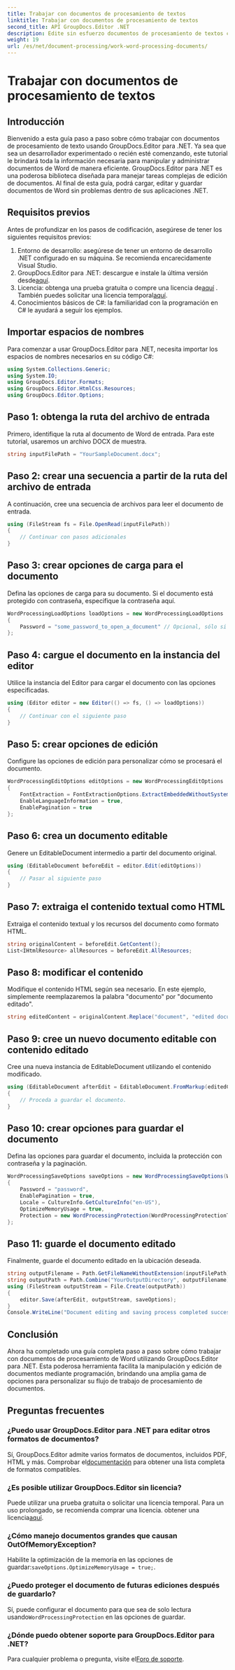 ```yaml
---
title: Trabajar con documentos de procesamiento de textos
linktitle: Trabajar con documentos de procesamiento de textos
second_title: API GroupDocs.Editor .NET
description: Edite sin esfuerzo documentos de procesamiento de textos con GroupDocs.Editor para .NET. Siga nuestro tutorial detallado paso a paso para mejorar sus habilidades de gestión de documentos.
weight: 19
url: /es/net/document-processing/work-word-processing-documents/
---
```


# Trabajar con documentos de procesamiento de textos

## Introducción
Bienvenido a esta guía paso a paso sobre cómo trabajar con documentos de procesamiento de texto usando GroupDocs.Editor para .NET. Ya sea que sea un desarrollador experimentado o recién esté comenzando, este tutorial le brindará toda la información necesaria para manipular y administrar documentos de Word de manera eficiente. GroupDocs.Editor para .NET es una poderosa biblioteca diseñada para manejar tareas complejas de edición de documentos. Al final de esta guía, podrá cargar, editar y guardar documentos de Word sin problemas dentro de sus aplicaciones .NET.
## Requisitos previos
Antes de profundizar en los pasos de codificación, asegúrese de tener los siguientes requisitos previos:
1. Entorno de desarrollo: asegúrese de tener un entorno de desarrollo .NET configurado en su máquina. Se recomienda encarecidamente Visual Studio.
2.  GroupDocs.Editor para .NET: descargue e instale la última versión desde[aquí](https://releases.groupdocs.com/editor/net/).
3.  Licencia: obtenga una prueba gratuita o compre una licencia de[aquí](https://purchase.groupdocs.com/buy) . También puedes solicitar una licencia temporal[aquí](https://purchase.groupdocs.com/temporary-license/).
4. Conocimientos básicos de C#: la familiaridad con la programación en C# le ayudará a seguir los ejemplos.
## Importar espacios de nombres
Para comenzar a usar GroupDocs.Editor para .NET, necesita importar los espacios de nombres necesarios en su código C#:
```csharp
using System.Collections.Generic;
using System.IO;
using GroupDocs.Editor.Formats;
using GroupDocs.Editor.HtmlCss.Resources;
using GroupDocs.Editor.Options;
```
## Paso 1: obtenga la ruta del archivo de entrada
Primero, identifique la ruta al documento de Word de entrada. Para este tutorial, usaremos un archivo DOCX de muestra.
```csharp
string inputFilePath = "YourSampleDocument.docx";
```
## Paso 2: crear una secuencia a partir de la ruta del archivo de entrada
A continuación, cree una secuencia de archivos para leer el documento de entrada.
```csharp
using (FileStream fs = File.OpenRead(inputFilePath))
{
    // Continuar con pasos adicionales
}
```
## Paso 3: crear opciones de carga para el documento
Defina las opciones de carga para su documento. Si el documento está protegido con contraseña, especifique la contraseña aquí. 
```csharp
WordProcessingLoadOptions loadOptions = new WordProcessingLoadOptions
{
    Password = "some_password_to_open_a_document" // Opcional, sólo si el documento está protegido
};
```
## Paso 4: cargue el documento en la instancia del editor
Utilice la instancia del Editor para cargar el documento con las opciones especificadas.
```csharp
using (Editor editor = new Editor(() => fs, () => loadOptions))
{
    // Continuar con el siguiente paso
}
```
## Paso 5: crear opciones de edición
Configure las opciones de edición para personalizar cómo se procesará el documento.
```csharp
WordProcessingEditOptions editOptions = new WordProcessingEditOptions
{
    FontExtraction = FontExtractionOptions.ExtractEmbeddedWithoutSystem,
    EnableLanguageInformation = true,
    EnablePagination = true
};
```
## Paso 6: crea un documento editable
Genere un EditableDocument intermedio a partir del documento original.
```csharp
using (EditableDocument beforeEdit = editor.Edit(editOptions))
{
    // Pasar al siguiente paso
}
```
## Paso 7: extraiga el contenido textual como HTML
Extraiga el contenido textual y los recursos del documento como formato HTML.
```csharp
string originalContent = beforeEdit.GetContent();
List<IHtmlResource> allResources = beforeEdit.AllResources;
```
## Paso 8: modificar el contenido
Modifique el contenido HTML según sea necesario. En este ejemplo, simplemente reemplazaremos la palabra "documento" por "documento editado".
```csharp
string editedContent = originalContent.Replace("document", "edited document");
```
## Paso 9: cree un nuevo documento editable con contenido editado
Cree una nueva instancia de EditableDocument utilizando el contenido modificado.
```csharp
using (EditableDocument afterEdit = EditableDocument.FromMarkup(editedContent, allResources))
{
    // Proceda a guardar el documento.
}
```
## Paso 10: crear opciones para guardar el documento
Defina las opciones para guardar el documento, incluida la protección con contraseña y la paginación.
```csharp
WordProcessingSaveOptions saveOptions = new WordProcessingSaveOptions(WordProcessingFormats.Docm)
{
    Password = "password",
    EnablePagination = true,
    Locale = CultureInfo.GetCultureInfo("en-US"),
    OptimizeMemoryUsage = true,
    Protection = new WordProcessingProtection(WordProcessingProtectionType.ReadOnly, "write_password")
};
```
## Paso 11: guarde el documento editado
Finalmente, guarde el documento editado en la ubicación deseada.
```csharp
string outputFilename = Path.GetFileNameWithoutExtension(inputFilePath) + ".docm";
string outputPath = Path.Combine("YourOutputDirectory", outputFilename);
using (FileStream outputStream = File.Create(outputPath))
{
    editor.Save(afterEdit, outputStream, saveOptions);
}
Console.WriteLine("Document editing and saving process completed successfully.");
```
## Conclusión
Ahora ha completado una guía completa paso a paso sobre cómo trabajar con documentos de procesamiento de Word utilizando GroupDocs.Editor para .NET. Esta poderosa herramienta facilita la manipulación y edición de documentos mediante programación, brindando una amplia gama de opciones para personalizar su flujo de trabajo de procesamiento de documentos.
## Preguntas frecuentes
### ¿Puedo usar GroupDocs.Editor para .NET para editar otros formatos de documentos?
 Sí, GroupDocs.Editor admite varios formatos de documentos, incluidos PDF, HTML y más. Comprobar el[documentación](https://tutorials.groupdocs.com/editor/net/) para obtener una lista completa de formatos compatibles.
### ¿Es posible utilizar GroupDocs.Editor sin licencia?
 Puede utilizar una prueba gratuita o solicitar una licencia temporal. Para un uso prolongado, se recomienda comprar una licencia. obtener una licencia[aquí](https://purchase.groupdocs.com/buy).
### ¿Cómo manejo documentos grandes que causan OutOfMemoryException?
 Habilite la optimización de la memoria en las opciones de guardar:`saveOptions.OptimizeMemoryUsage = true;`.
### ¿Puedo proteger el documento de futuras ediciones después de guardarlo?
 Sí, puede configurar el documento para que sea de solo lectura usando`WordProcessingProtection` en las opciones de guardar.
### ¿Dónde puedo obtener soporte para GroupDocs.Editor para .NET?
 Para cualquier problema o pregunta, visite el[Foro de soporte](https://forum.groupdocs.com/c/editor/20).
